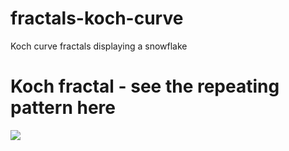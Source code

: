 # fractals-koch-curve
Koch curve fractals displaying a snowflake

# Koch fractal - see the repeating pattern here
<img src="https://media.giphy.com/media/3o6Zt00k1xIAqGiJTG/giphy.gif"/>